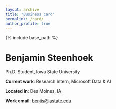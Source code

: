 ```yaml
---
layout: archive
title: "Business card"
permalink: /card/
author_profile: true
---
```


{% include base_path %}

# Benjamin Steenhoek

Ph.D. Student, Iowa State University

**Current work**: Research Intern, Microsoft Data & AI

**Located in**: Des Moines, IA

**Work email**: <a href="mailto:benjis@iastate.edu">benjis@iastate.edu</a>
